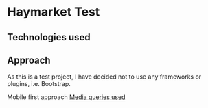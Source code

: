 # Haymarket Test

## Technologies used

## Approach
As this is a test project, I have decided not to use any frameworks or plugins, i.e. Bootstrap.

Mobile first approach [Media queries used](https://scotch.io/tutorials/default-sizes-for-twitter-bootstraps-media-queries)
